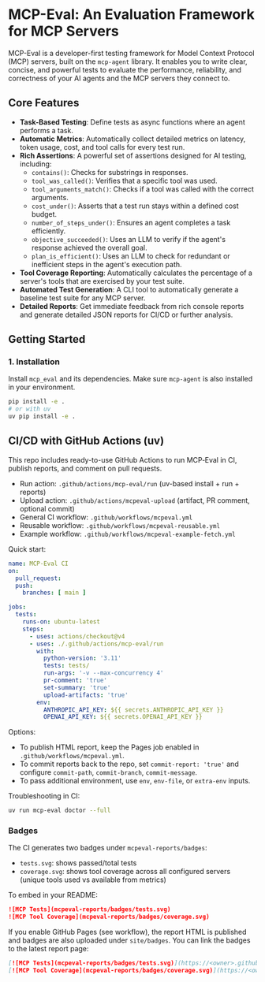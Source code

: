 # MCP-Eval: An Evaluation Framework for MCP Servers

MCP-Eval is a developer-first testing framework for Model Context Protocol (MCP) servers, built on the `mcp-agent` library. It enables you to write clear, concise, and powerful tests to evaluate the performance, reliability, and correctness of your AI agents and the MCP servers they connect to.

## Core Features

- **Task-Based Testing**: Define tests as async functions where an agent performs a task.
- **Automatic Metrics**: Automatically collect detailed metrics on latency, token usage, cost, and tool calls for every test run.
- **Rich Assertions**: A powerful set of assertions designed for AI testing, including:
    - `contains()`: Checks for substrings in responses.
    - `tool_was_called()`: Verifies that a specific tool was used.
    - `tool_arguments_match()`: Checks if a tool was called with the correct arguments.
    - `cost_under()`: Asserts that a test run stays within a defined cost budget.
    - `number_of_steps_under()`: Ensures an agent completes a task efficiently.
    - `objective_succeeded()`: Uses an LLM to verify if the agent's response achieved the overall goal.
    - `plan_is_efficient()`: Uses an LLM to check for redundant or inefficient steps in the agent's execution path.
- **Tool Coverage Reporting**: Automatically calculates the percentage of a server's tools that are exercised by your test suite.
- **Automated Test Generation**: A CLI tool to automatically generate a baseline test suite for any MCP server.
- **Detailed Reports**: Get immediate feedback from rich console reports and generate detailed JSON reports for CI/CD or further analysis.

## Getting Started

### 1. Installation

Install `mcp_eval` and its dependencies. Make sure `mcp-agent` is also installed in your environment.

```bash
pip install -e .
# or with uv
uv pip install -e .
```

## CI/CD with GitHub Actions (uv)

This repo includes ready-to-use GitHub Actions to run MCP‑Eval in CI, publish reports, and comment on pull requests.

- Run action: `.github/actions/mcp-eval/run` (uv-based install + run + reports)
- Upload action: `.github/actions/mcpeval-upload` (artifact, PR comment, optional commit)
- General CI workflow: `.github/workflows/mcpeval.yml`
- Reusable workflow: `.github/workflows/mcpeval-reusable.yml`
- Example workflow: `.github/workflows/mcpeval-example-fetch.yml`

Quick start:

```yaml
name: MCP-Eval CI
on:
  pull_request:
  push:
    branches: [ main ]

jobs:
  tests:
    runs-on: ubuntu-latest
    steps:
      - uses: actions/checkout@v4
      - uses: ./.github/actions/mcp-eval/run
        with:
          python-version: '3.11'
          tests: tests/
          run-args: '-v --max-concurrency 4'
          pr-comment: 'true'
          set-summary: 'true'
          upload-artifacts: 'true'
        env:
          ANTHROPIC_API_KEY: ${{ secrets.ANTHROPIC_API_KEY }}
          OPENAI_API_KEY: ${{ secrets.OPENAI_API_KEY }}
```

Options:

- To publish HTML report, keep the Pages job enabled in `.github/workflows/mcpeval.yml`.
- To commit reports back to the repo, set `commit-report: 'true'` and configure `commit-path`, `commit-branch`, `commit-message`.
- To pass additional environment, use `env`, `env-file`, or `extra-env` inputs.

Troubleshooting in CI:

```bash
uv run mcp-eval doctor --full
```

### Badges

The CI generates two badges under `mcpeval-reports/badges`:

- `tests.svg`: shows passed/total tests
- `coverage.svg`: shows tool coverage across all configured servers (unique tools used vs available from metrics)

To embed in your README:

```markdown
![MCP Tests](mcpeval-reports/badges/tests.svg)
![MCP Tool Coverage](mcpeval-reports/badges/coverage.svg)
```

If you enable GitHub Pages (see workflow), the report HTML is published and badges are also uploaded under `site/badges`. You can link the badges to the latest report page:

```markdown
[![MCP Tests](mcpeval-reports/badges/tests.svg)](https://<owner>.github.io/<repo>/)
[![MCP Tool Coverage](mcpeval-reports/badges/coverage.svg)](https://<owner>.github.io/<repo>/)
```